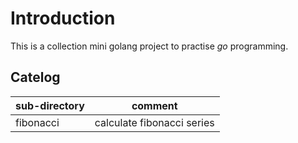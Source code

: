 # Introduction

This is a collection mini golang project to practise *go* programming.

## Catelog

| sub-directory      | comment                            |
| ------------------ | ---------------------------------- |
| fibonacci          | calculate fibonacci series         |
